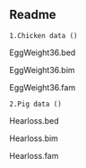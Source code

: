 Readme
------

`1.Chicken data ()`

EggWeight36.bed


EggWeight36.bim


EggWeight36.fam

`2.Pig data ()`

Hearloss.bed

Hearloss.bim

Hearloss.fam
